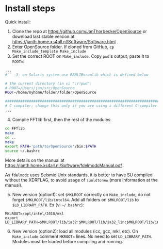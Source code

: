 # Install steps

Quick install:
1. Clone the repo at https://github.com/JanThorbecke/OpenSource or download last stable version at https://janth.home.xs4all.nl/Software/Software.html . 
2. Enter OpenSource folder. If cloned from GitHub, `cp Make_include_template Make_include`
3. Set the correct ROOT on `Make_include`. Copy `pwd`'s output, paste it to `ROOT=`:
```sh
...
#   -3- on Solaris system use RANLIB=ranlib which is defined below

# the current directory (in vi ":r!pwd")
# ROOT=/Users/jan/src/OpenSource
ROOT=/home/myhome/folder/folder/OpenSource

########################################################################
# C compiler; change this only if you are using a different C-compiler
...
```
4. Compile FFTlib first, then the rest of the modules:
```sh
cd FFTlib
make
cd ..
make
export PATH='path/to/OpenSource'/bin:$PATH
source ~/.bashrc
```
More details on the manual at https://janth.home.xs4all.nl/Software/fdelmodcManual.pdf . 

As `fdelmodc` uses Seismic Unix standards, it is better to have SU compiled without the XDRFLAG, to avoid usage of `suoldtonew` (more information at the manual).

5. New version (option1): set `$MKLROOT` correctly on `Make_include`, do not forget `$MKLROOT/lib/intel64`. Add all folders on `$MKLROOT/lib` to `$LD_LIBRARY_PATH`. Ex (vi `~/.bashrc`):
```
MKLROOT=/opt/intel/2018/mkl
export LD_LIBRARY_PATH=$MKLROOT/lib/ia32:$MKLROOT/lib/ia32_lin:$MKLROOT/lib/intel64:$MKLROOT/lib/intel64_lin:${LD_LIBRARY_PATH}

```

6. New version (option2): load all modules (icc, gcc, mkl, etc). On `Make_include` comment `MKROOT=` lines. No need to set `LD_LIBRARY_PATH`. Modules must be loaded before compiling and running.

